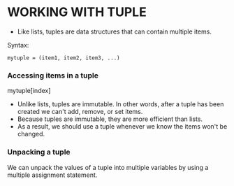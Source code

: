 # WORKING WITH TUPLE

- Like lists, tuples are data structures that can contain multiple items.

Syntax:
```
mytuple = (item1, item2, item3, ...)
```

### Accessing items in a tuple
mytuple[index]

- Unlike lists, tuples are immutable. In other words, after a tuple has been created we can't add, remove, or set items.
- Because tuples are immutable, they are more efficient than lists.
- As a result, we should use a tuple whenever we know the items won't be changed.


### Unpacking a tuple
We can unpack the values of a tuple into multiple variables by using a multiple assignment statement.

